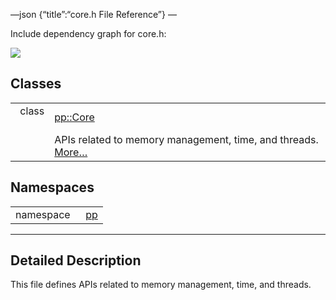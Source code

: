 —json {“title”:“core.h File Reference”} —

Include dependency graph for core.h:

![](/docs/native-client/pepper_beta/cpp/core_8h__incl.png)

Classes
-------

<table><tbody><tr class="odd"><td style="text-align: right;">class  </td><td><a href="/docs/native-client/pepper_beta/cpp/classpp_1_1_core/" class="el">pp::Core</a></td></tr><tr class="even"><td style="text-align: right;"> </td><td>APIs related to memory management, time, and threads. <a href="/docs/native-client/pepper_beta/cpp/classpp_1_1_core#details">More…</a><br />
</td></tr></tbody></table>

Namespaces
----------

<table><tbody><tr class="odd"><td style="text-align: right;">namespace  </td><td><a href="/docs/native-client/pepper_beta/cpp/namespacepp/" class="el">pp</a></td></tr></tbody></table>

------------------------------------------------------------------------

<span id="details" class="anchor" style="margin: 0;"></span>

Detailed Description
--------------------

This file defines APIs related to memory management, time, and threads.
